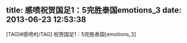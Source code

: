 title: 感喷祝贺国足1：5完胜泰国emotions_3
date: 2013-06-23 12:53:38
---

[TAG]#感喷#[/TAG] 祝贺国足1：5完胜泰国[emotions_3]